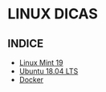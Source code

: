 # LINUX DICAS

## INDICE

- [Linux Mint 19](https://github.com/douglaspands/linux-tips/blob/master/linux-mint-19.md)
- [Ubuntu 18.04 LTS](https://github.com/douglaspands/linux-tips/blob/master/ubuntu-18.04.md)
- [Docker](https://https://github.com/douglaspands/linux-tips/blob/master/docker.md)
